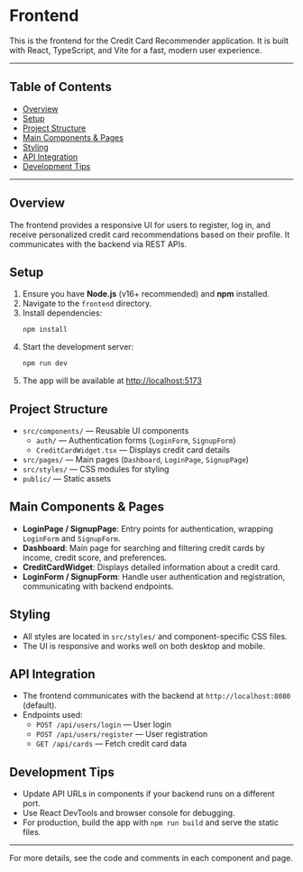# Frontend

This is the frontend for the Credit Card Recommender application. It is built with React, TypeScript, and Vite for a fast, modern user experience.

---

## Table of Contents
- [Overview](#overview)
- [Setup](#setup)
- [Project Structure](#project-structure)
- [Main Components & Pages](#main-components--pages)
- [Styling](#styling)
- [API Integration](#api-integration)
- [Development Tips](#development-tips)

---

## Overview
The frontend provides a responsive UI for users to register, log in, and receive personalized credit card recommendations based on their profile. It communicates with the backend via REST APIs.

## Setup
1. Ensure you have **Node.js** (v16+ recommended) and **npm** installed.
2. Navigate to the `frontend` directory.
3. Install dependencies:
   ```bash
   npm install
   ```
4. Start the development server:
   ```bash
   npm run dev
   ```
5. The app will be available at [http://localhost:5173](http://localhost:5173)

## Project Structure
- `src/components/` — Reusable UI components
  - `auth/` — Authentication forms (`LoginForm`, `SignupForm`)
  - `CreditCardWidget.tsx` — Displays credit card details
- `src/pages/` — Main pages (`Dashboard`, `LoginPage`, `SignupPage`)
- `src/styles/` — CSS modules for styling
- `public/` — Static assets

## Main Components & Pages
- **LoginPage / SignupPage**: Entry points for authentication, wrapping `LoginForm` and `SignupForm`.
- **Dashboard**: Main page for searching and filtering credit cards by income, credit score, and preferences.
- **CreditCardWidget**: Displays detailed information about a credit card.
- **LoginForm / SignupForm**: Handle user authentication and registration, communicating with backend endpoints.

## Styling
- All styles are located in `src/styles/` and component-specific CSS files.
- The UI is responsive and works well on both desktop and mobile.

## API Integration
- The frontend communicates with the backend at `http://localhost:8080` (default).
- Endpoints used:
  - `POST /api/users/login` — User login
  - `POST /api/users/register` — User registration
  - `GET /api/cards` — Fetch credit card data

## Development Tips
- Update API URLs in components if your backend runs on a different port.
- Use React DevTools and browser console for debugging.
- For production, build the app with `npm run build` and serve the static files.

---

For more details, see the code and comments in each component and page.

